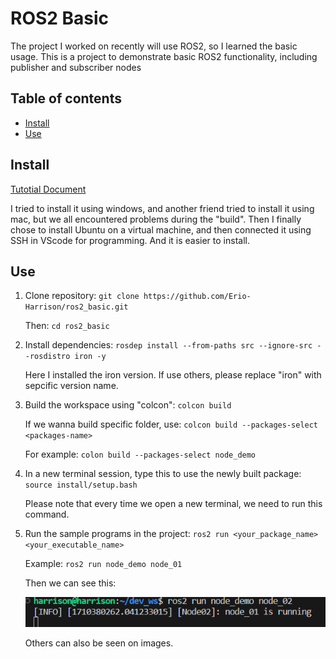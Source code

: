 # ROS2 Basic

The project I worked on recently will use ROS2, so I learned the basic usage. This is a project to demonstrate basic ROS2 functionality, including publisher and subscriber nodes

## Table of contents

- [Install](#Install)
- [Use](#Use)

## Install

[Tutotial Document](https://docs.ros.org/en/iron/Tutorials.html)

I tried to install it using windows, and another friend tried to install it using mac, but we all encountered problems during the "build". Then I finally chose to install Ubuntu on a virtual machine, and then connected it using SSH in VScode for programming. And it is easier to install.

## Use

1. Clone repository: `git clone https://github.com/Erio-Harrison/ros2_basic.git`

   Then: `cd ros2_basic`

2. Install dependencies: `rosdep install --from-paths src --ignore-src --rosdistro iron -y`

   Here I installed the iron version. If use others, please replace "iron" with sepcific version name.

3. Build the workspace using "colcon": `colcon build`

   If we wanna build specific folder, use: `colcon build --packages-select <packages-name>`

   For example: `colon build --packages-select node_demo`

4. In a new terminal session, type this to use the newly built package:         
   `source install/setup.bash`

   Please note that every time we open a new terminal, we need to run this command.

5. Run the sample programs in the project: `ros2 run <your_package_name> <your_executable_name>`

   Example: `ros2 run node_demo node_01`

   Then we can see this:

   ![node_demo02](./images/node_demo02.png)

   Others can also be seen on images.